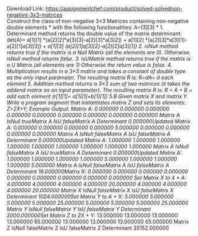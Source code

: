 Download Link: https://assignmentchef.com/product/solved-solvednon-negative-3x3-matrices
<br>
Construct the class of non-negative 3×3 Matrices containing non-negative double elements * with the following functionalities: A=[3][3] * 1. Determinant method returns the double value of the matrix determinant: det(A)= a[1][1] *(a[2][2]*a[3][3]-a[2][3]*a[3]2]) + a[1][2] *(a[2][3]*a[3][1]-a[2][1]*a[3][3]) + a[1][3] *(a[2][1]*a[3][2]-a[2][2]*a[3][1]) 2. isNull method returns true if the matrix is a Null Matrix (all the elements are 0). Otherwise, isNull method returns false. 3. isUMatrix method returns true if the matrix is a U Matrix.(all elements are 1) Otherwise the return value is false. 4. Multiplication results in a 3×3 matrix and takes a constant of double type as the only input parameter. The resulting matrix R is: R=d*A= d* each element 5. Addition method returns a 3×3 sum of two matrices (it takes the addend matrix as an input parameter). The resulting matrix R is: R = A + B = add each element (r[1][1]= a[1][1]+b[1][1]) 5.B Given matrix X and matrix Y. Write a program segment that instantiates matrix Z and sets its elements: Z=2*X+Y; Example Output: Matrix A: 0.000000 0.000000 0.000000 0.000000 0.000000 0.000000 0.000000 0.000000 0.000000 Matrix A IsNull trueMatrix A IsU falseMatrix A Determinant 0.000000Updated Matrix A: 0.000000 0.000000 0.000000 0.000000 5.000000 0.000000 0.000000 0.000000 0.000000 Matrix A IsNull falseMatrix A IsU falseMatrix A Determinant 0.000000Updated Matrix A: 1.000000 1.000000 1.000000 1.000000 1.000000 1.000000 1.000000 1.000000 1.000000 Matrix A IsNull falseMatrix A IsU trueMatrix A Determinant 0.000000Updated Matrix A: 1.000000 1.000000 1.000000 1.000000 5.000000 1.000000 1.000000 1.000000 5.000000 Matrix A IsNull falseMatrix A IsU falseMatrix A Determinant 16.000000Matrix X: 0.000000 0.000000 0.000000 0.000000 0.000000 0.000000 0.000000 0.000000 0.000000 Set Matrix X to 4 * A: 4.000000 4.000000 4.000000 4.000000 20.000000 4.000000 4.000000 4.000000 20.000000 Matrix X IsNull falseMatrix X IsU falseMatrix X Determinant 1024.000000Set Matrix Y to A + X: 5.000000 5.000000 5.000000 5.000000 25.000000 5.000000 5.000000 5.000000 25.000000 Matrix Y IsNull falseMatrix Y IsU falseMatrix Y Determinant 2000.000000Set Matrix Z to 2*X + Y: 13.000000 13.000000 13.000000 13.000000 65.000000 13.000000 13.000000 13.000000 65.000000 Matrix Z IsNull falseMatrix Z IsU falseMatrix Z Determinant 35152.000000